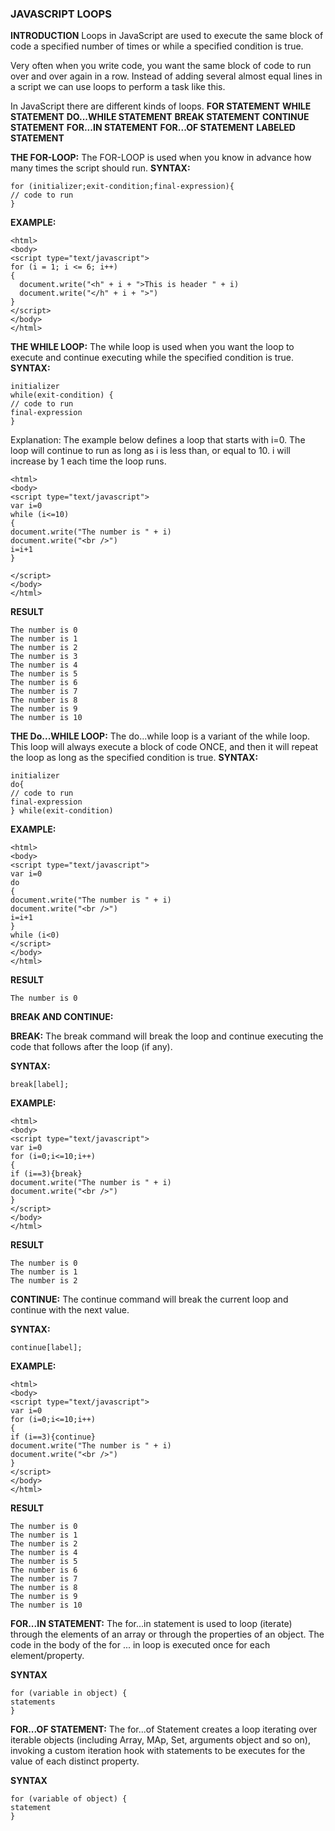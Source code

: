 ### JAVASCRIPT LOOPS
**INTRODUCTION**
Loops in JavaScript are used to execute the same block of code a specified number of times or while a specified condition is true.

Very often when you write code, you want the same block of code to run over and over again in a row. Instead of adding several almost equal lines in a script we can use loops to perform a task like this.

In JavaScript there are different kinds of loops.
**FOR STATEMENT** 
**WHILE STATEMENT**
**DO...WHILE STATEMENT**
**BREAK STATEMENT**
**CONTINUE STATEMENT**
**FOR...IN STATEMENT**
**FOR...OF STATEMENT**
**LABELED STATEMENT**

**THE FOR-LOOP:**  The FOR-LOOP is used when you know in advance how many times the script should run.
**SYNTAX:**
```
for (initializer;exit-condition;final-expression){
// code to run
}
```

**EXAMPLE:**
```
<html>
<body>
<script type="text/javascript">
for (i = 1; i <= 6; i++)
{
  document.write("<h" + i + ">This is header " + i)
  document.write("</h" + i + ">")
}
</script>
</body>
</html>
```

**THE WHILE LOOP:**  The while loop is used when you want the loop to execute and continue executing while the specified condition is true.
**SYNTAX:**
```
initializer 
while(exit-condition) {
// code to run
final-expression
}
```
Explanation: The example below defines a loop that starts with i=0. The loop will continue to run as long as i is less than, or equal to 10. i will increase by 1 each time the loop runs.
```
<html>
<body>
<script type="text/javascript">
var i=0
while (i<=10)
{
document.write("The number is " + i)
document.write("<br />")
i=i+1
}

</script>
</body>
</html>
```
**RESULT**
```
The number is 0
The number is 1
The number is 2
The number is 3
The number is 4
The number is 5
The number is 6
The number is 7
The number is 8
The number is 9
The number is 10
```

**THE Do...WHILE LOOP:**  The do...while loop is a variant of the while loop. This loop will always execute a block of code ONCE, and then it will repeat the loop as long as the specified condition is true.
**SYNTAX:**
```
initializer 
do{
// code to run
final-expression
} while(exit-condition)
```

**EXAMPLE:**
```
<html>
<body>
<script type="text/javascript">
var i=0
do 
{
document.write("The number is " + i)
document.write("<br />")
i=i+1
}
while (i<0)
</script>
</body>
</html>
```
**RESULT**
```
The number is 0
```

**BREAK AND CONTINUE:** 

**BREAK:**  The break command will break the loop and continue executing the code that follows after the loop (if any).

**SYNTAX:**
```
break[label];
```
**EXAMPLE:**
```
<html>
<body>
<script type="text/javascript">
var i=0
for (i=0;i<=10;i++)
{
if (i==3){break}
document.write("The number is " + i)
document.write("<br />")
}
</script>
</body>
</html>
```
**RESULT**
```
The number is 0
The number is 1
The number is 2
```

**CONTINUE:**  The continue command will break the current loop and continue with the next value.

**SYNTAX:**
```
continue[label];
```
**EXAMPLE:**
```
<html>
<body>
<script type="text/javascript">
var i=0
for (i=0;i<=10;i++)
{
if (i==3){continue}
document.write("The number is " + i)
document.write("<br />")
}
</script>
</body>
</html>
```
**RESULT**
```
The number is 0
The number is 1
The number is 2
The number is 4
The number is 5
The number is 6
The number is 7
The number is 8
The number is 9
The number is 10
```

**FOR...IN STATEMENT:**  The for...in statement is used to loop (iterate) through the elements of an array or through the properties of an object.
The code in the body of the for ... in loop is executed once for each element/property.

**SYNTAX**
```
for (variable in object) {
statements
}
```
**FOR...OF STATEMENT:**  The for...of Statement creates a loop iterating over iterable objects (including Array, MAp, Set, arguments object and so on), invoking a custom iteration hook with statements to be executes for the value of each distinct property.

**SYNTAX**
```
for (variable of object) {
statement
}
```
